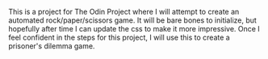 This is a project for The Odin Project where I will attempt to create an automated rock/paper/scissors game. It will be bare bones to initialize, but hopefully after time I can update the css to make it more impressive.
Once I feel confident in the steps for this project, I will use this to create a prisoner's dilemma game.
